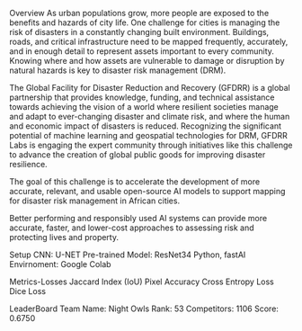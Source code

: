 
Overview
As urban populations grow, more people are exposed to the benefits and hazards of city life. One challenge for cities is managing the risk of disasters in a constantly changing built environment. Buildings, roads, and critical infrastructure need to be mapped frequently, accurately, and in enough detail to represent assets important to every community. Knowing where and how assets are vulnerable to damage or disruption by natural hazards is key to disaster risk management (DRM).

The Global Facility for Disaster Reduction and Recovery (GFDRR) is a global partnership that provides knowledge, funding, and technical assistance towards achieving the vision of a world where resilient societies manage and adapt to ever-changing disaster and climate risk, and where the human and economic impact of disasters is reduced. Recognizing the significant potential of machine learning and geospatial technologies for DRM, GFDRR Labs is engaging the expert community through initiatives like this challenge to advance the creation of global public goods for improving disaster resilience.

The goal of this challenge is to accelerate the development of more accurate, relevant, and usable open-source AI models to support mapping for disaster risk management in African cities.

Better performing and responsibly used AI systems can provide more accurate, faster, and lower-cost approaches to assessing risk and protecting lives and property.

Setup
CNN: U-NET
Pre-trained Model: ResNet34
Python, fastAI
Envirnoment: Google Colab

Metrics-Losses
Jaccard Index (IoU)
Pixel Accuracy
Cross Entropy Loss
Dice Loss

LeaderBoard
Team Name: Night Owls
Rank: 53
Competitors: 1106
Score: 0.6750

